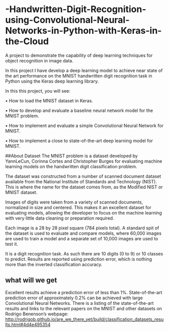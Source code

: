 # -Handwritten-Digit-Recognition-using-Convolutional-Neural-Networks-in-Python-with-Keras-in-the-Cloud
A project to demonstrate the capability of deep learning techniques for object recognition in image data.

In this project I have  develop a deep learning model to achieve near state of the 
art performance on the MNIST handwritten digit recognition task in Python using the Keras deep learning library.

In this  this project, you will see:

•	How to load the MNIST dataset in Keras.


•	How to develop and evaluate a baseline neural network model for the MNIST problem.

•	How to implement and evaluate a simple Convolutional Neural Network for MNIST.

•	How to implement a close to state-of-the-art deep learning model for MNIST.

##About Dataset
The MNIST problem is a dataset developed by YannLeCun, Corinna Cortes and Christopher Burges for evaluating machine learning models on the handwritten digit classification problem.

The dataset was constructed from a number of scanned document dataset available from the National Institute of Standards and Technology (NIST). This is where the name for the dataset comes from, as the Modified NIST or MNIST dataset.

Images of digits were taken from a variety of scanned documents, normalized in size and centered. This makes it an excellent dataset for evaluating models, allowing the developer to focus on the machine learning with very little data cleaning or preparation required.

Each image is a 28 by 28 pixel square (784 pixels total). A standard spit of the dataset is used to evaluate and compare models, where 60,000 images are used to train a model and a separate set of 10,000 images are used to test it.

It is a digit recognition task. As such there are 10 digits (0 to 9) or 10 classes to predict. Results are reported using prediction error, which is nothing more than the inverted classification accuracy.

## what will we get
Excellent results achieve a prediction error of less than 1%. State-of-the-art prediction error of approximately 0.2% can be achieved with large Convolutional Neural Networks. There is a listing of the state-of-the-art results and links to the relevant papers on the MNIST and other datasets on Rodrigo Benenson’s webpage:
http://rodrigob.github.io/are_we_there_yet/build/classification_datasets_results.html#4d4e495354


